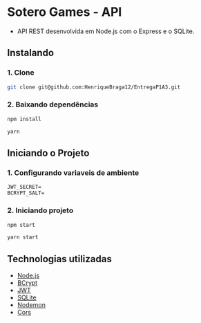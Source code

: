 # Sotero Games - API

- API REST desenvolvida em Node.js com o Express e o SQLite.

## Instalando

### 1. Clone

```sh
git clone git@github.com:HenriqueBraga12/EntregaP1A3.git
```

### 2. Baixando dependências

```sh
npm install

yarn
```

## Iniciando o Projeto

### 1. Configurando variaveis de ambiente

```env
JWT_SECRET=
BCRYPT_SALT=
```

### 2. Iniciando projeto

```sh
npm start

yarn start
```

## Technologias utilizadas

- [Node.js](https://nodejs.org/en)
- [BCrypt](https://www.npmjs.com/package/bcryptjs)
- [JWT](https://jwt.io/)
- [SQLite](https://www.npmjs.com/package/sqlite3)
- [Nodemon](https://www.npmjs.com/package/nodemon)
- [Cors](https://www.npmjs.com/package/cors)
